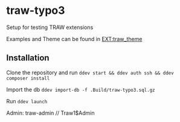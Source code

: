 # traw-typo3
Setup for testing TRAW extensions


Examples and Theme can be found in [EXT:traw_theme](https://github.com/thomasrawiel/traw-typo3/tree/main/packages/traw-theme)


## Installation
Clone the repository and run 
`ddev start && ddev auth ssh && ddev composer install`

Import the db `ddev import-db -f .Build/traw-typo3.sql.gz`

Run `ddev launch`

Admin:
traw-admin // Traw1$Admin
